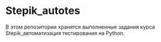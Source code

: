 # Stepik_autotes

В этом репозитории хранятся выполненные задания курса Stepik_автоматизация тестирования на Python.